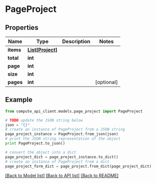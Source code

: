 # PageProject


## Properties
Name | Type | Description | Notes
------------ | ------------- | ------------- | -------------
**items** | [**List[Project]**](Project.md) |  | 
**total** | **int** |  | 
**page** | **int** |  | 
**size** | **int** |  | 
**pages** | **int** |  | [optional] 

## Example

```python
from compute_api_client.models.page_project import PageProject

# TODO update the JSON string below
json = "{}"
# create an instance of PageProject from a JSON string
page_project_instance = PageProject.from_json(json)
# print the JSON string representation of the object
print PageProject.to_json()

# convert the object into a dict
page_project_dict = page_project_instance.to_dict()
# create an instance of PageProject from a dict
page_project_form_dict = page_project.from_dict(page_project_dict)
```
[[Back to Model list]](../README.md#documentation-for-models) [[Back to API list]](../README.md#documentation-for-api-endpoints) [[Back to README]](../README.md)



